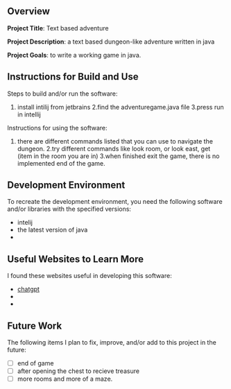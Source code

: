 ## Overview

**Project Title**: Text based adventure

**Project Description**: a text based dungeon-like adventure written in java

**Project Goals**: to write a working game in java.

## Instructions for Build and Use

Steps to build and/or run the software:

1. install intilij from jetbrains
2.find the adventuregame.java file
3.press run in intellij

Instructions for using the software:

1. there are different commands listed that you can use to navigate the dungeon.
2.try different commands like look room, or look east, get (item in the room you are in)
3.when finished exit the game, there is no implemented end of the game.

## Development Environment 

To recreate the development environment, you need the following software and/or libraries with the specified versions:

* intelij
* the latest version of java
*

## Useful Websites to Learn More

I found these websites useful in developing this software:

* [chatgpt](https://chatgpt.com/)
*
*

## Future Work

The following items I plan to fix, improve, and/or add to this project in the future:

* [ ] end of game
* [ ] after opening the chest to recieve treasure
* [ ] more rooms and more of a maze.
